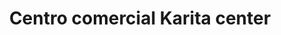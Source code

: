 ---
title: "Centro comercial Karita center"
url: /barcelona/centro-comercial-karita-center/
shop: Einkaufszentrum
---